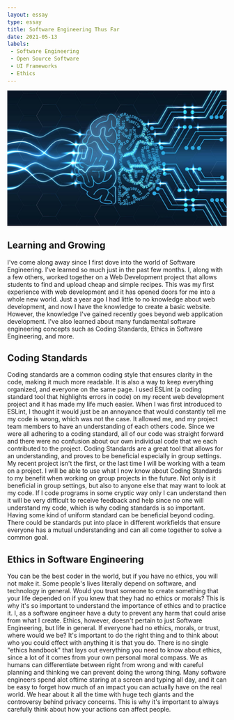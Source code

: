```yaml
---
layout: essay
type: essay
title: Software Engineering Thus Far
date: 2021-05-13
labels:
 - Software Engineering
 - Open Source Software
 - UI Frameworks
 - Ethics
---
```


<img class="ui image" src="/images/softwareengineering.jpg">

## Learning and Growing
I've come along away since I first dove into the world of Software Engineering. I've learned so much just in the past few months. I, along with a few others, worked together on a Web Development project that allows students to find and upload cheap and simple recipes. This was my first experience with web development and it has opened doors for me into a whole new world. Just a year ago I had little to no knowledge about web development, and now I have the knowledge to create a basic website. However, the knowledge I've gained recently goes beyond web application development. I've also learned about many fundamental software engineering concepts such as Coding Standards, Ethics in Software Engineering, and more.

## Coding Standards
Coding standards are a common coding style that ensures clarity in the code, making it much more readable. It is also a way to keep everything organized, and everyone on the same page. I used ESLint (a coding standard tool that highlights errors in code) on my recent web development project and it has made my life much easier. When I was first introduced to ESLint, I thought it would just be an annoyance that would constantly tell me my code is wrong, which was not the case. It allowed me, and my project team members to have an understanding of each others code. Since we were all adhering to a coding standard, all of our code was straight forward and there were no confusion about our own individual code that we each contributed to the project. Coding Standards are a great tool that allows for an understanding, and proves to be beneficial especially in group settings. My recent project isn't the first, or the last time I will be working with a team on a project. I will be able to use what I now know about Coding Standards to my benefit when working on group projects in the future. Not only is it beneficial in group settings, but also to anyone else that may want to look at my code. If I code programs in some cryptic way only I can understand then it will be very difficult to receive feedback and help since no one will understand my code, which is why coding standards is so important. Having some kind of uniform standard can be beneficial beyond coding. There could be standards put into place in different workfields that ensure everyone has a mutual understanding and can all come together to solve a common goal. 

## Ethics in Software Engineering
You can be the best coder in the world, but if you have no ethics, you will not make it. Some people's lives literally depend on software, and technology in general. Would you trust someone to create something that your life depended on if you knew that they had no ethics or morals? This is why it's so important to understand the importance of ethics and to practice it. I, as a software engineer have a duty to prevent any harm that could arise from what I create. Ethics, however, doesn't pertain to just Software Engineering, but life in general. If everyone had no ethics, morals, or trust, where would we be? It's important to do the right thing and to think about who you could effect with anything it is that you do. There is no single "ethics handbook" that lays out everything you need to know about ethics, since a lot of it comes from your own personal moral compass. We as humans can differentiate between right from wrong and with careful planning and thinking we can prevent doing the wrong thing. Many software engineers spend alot oftime staring at a screen and typing all day, and it can be easy to forget how much of an impact you can actually have on the real world. We hear about it all the time with huge tech giants and the controversy behind privacy concerns. This is why it's important to always carefully think about how your actions can affect people. 
